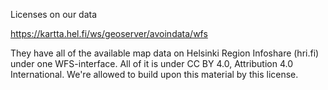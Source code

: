 Licenses on our data

https://kartta.hel.fi/ws/geoserver/avoindata/wfs

They have all of the available map data on Helsinki Region Infoshare (hri.fi) under one WFS-interface.
All of it is under CC BY 4.0, Attribution 4.0 International. We're allowed to build upon this material by this license.
